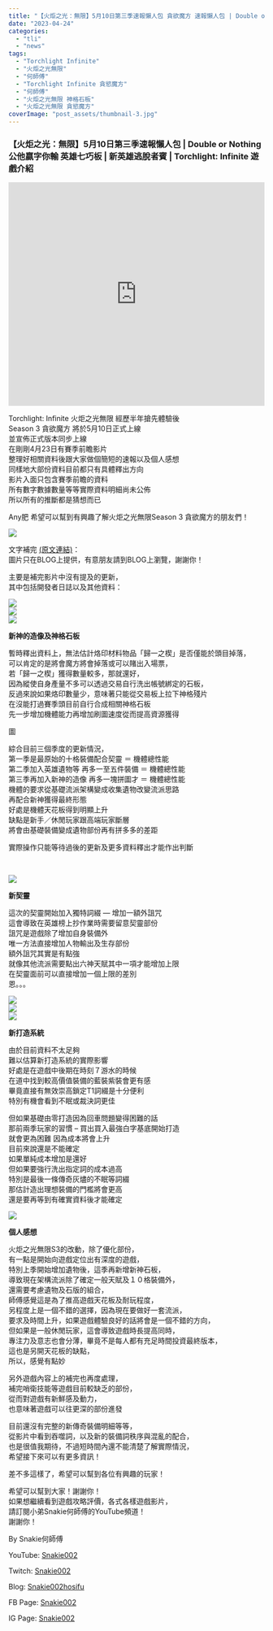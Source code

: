 ```yaml
---
title: "【火炬之光：無限】5月10日第三季速報懶人包 貪欲魔方 速報懶人包 | Double or Nothing 公他嬴字你輸 | 英雄七巧板 | 新英雄逃脫者賓 | Torchlight: Infinite 遊戲介紹"
date: "2023-04-24"
categories: 
  - "tli"
  - "news"
tags: 
  - "Torchlight Infinite"
  - "火炬之光無限"
  - "何師傅"
  - "Torchlight Infinite 貪慾魔方"
  - "何師傅"
  - "火炬之光無限 神格石板"
  - "火炬之光無限 貪慾魔方"
coverImage: "post_assets/thumbnail-3.jpg"
---
```


### 【火炬之光：無限】5月10日第三季速報懶人包 | Double or Nothing 公他嬴字你輸 英雄七巧板 | 新英雄逃脫者賓 | Torchlight: Infinite 遊戲介紹

<iframe width="100%" height="440"src="https://www.youtube.com/embed/yvExqqWi3Oc"
  title="YouTube video player" frameborder="0" allow="accelerometer; autoplay;
  clipboard-write; encrypted-media; gyroscope; picture-in-picture; web-share"
  referrerpolicy="strict-origin-when-cross-origin" allowfullscreen></iframe>
  
Torchlight: Infinite 火炬之光無限 經歷半年搶先體驗後  
Season 3 貪欲魔方 將於5月10日正式上線  
並宣佈正式版本同步上線  
在剛剛4月23日有賽季前瞻影片  
整理好相關資料後跟大家做個簡短的速報以及個人感想  
同樣地大部份資料目前都只有具體釋出方向  
影片入面只包含賽季前瞻的資料  
所有數字數據數量等等實際資料明細尚未公佈  
所以所有的推斷都是猜想而已  

  
Any肥 希望可以幫到有興趣了解火炬之光無限Season 3 貪欲魔方的朋友們！  

  
![](post_assets/thumbnail-3-1024x576.jpg)  

  
文字補完 [(原文連結)](https://snakie002hosifu.blog/tlis3-live)：  
圖片只在BLOG上提供，有意朋友請到BLOG上瀏覽，謝謝你！  

  
主要是補完影片中沒有提及的更新，  
其中包括開發者日誌以及其他資料：  

  
![](post_assets/1-1024x576.jpg)  
![](post_assets/2-1024x576.jpg)  
![](post_assets/3-1024x576.jpg)  

  
**新神的造像及神格石板**  

  
暫時釋出資料上，無法估計烙印材料物品「歸一之楔」是否僅能於頭目掉落，  
可以肯定的是將會魔方將會掉落或可以賭出入場票，  
若「歸一之楔」獲得數量較多，那就還好，  
因為縱使自身產量不多可以透過交易自行洗出帳號綁定的石板，  
反過來說如果烙印數量少，意味著只能從交易板上拉下神格殘片  
在沒能打過賽季頭目前自行合成相關神格石板  
先一步增加機體能力再增加刷圖速度從而提高資源獲得  

  
圖  

  
綜合目前三個季度的更新情況，  
第一季是最原始的十格裝備配合契靈 ＝ 機體總性能  
第二季加入英雄遺物等 再多一至五件裝備 ＝ 機體總性能  
第三季再加入新神的造像 再多一塊拼圖才 ＝ 機體總性能  
機體的要求從基礎流派架構變成收集遺物改變流派思路  
再配合新神獲得最終形態  
好處是機體天花板得到明顯上升  
缺點是新手／休閒玩家跟高端玩家斷層  
將會由基礎裝備變成遺物部份再有拼多多的差距  

  
實際操作只能等待過後的更新及更多資料釋出才能作出判斷  

  
   

  
![](post_assets/4-1024x576.jpg)  

  
**新契靈**  

  
這次的契靈開始加入獨特詞綴 — 增加一額外詛咒  
這會導致在英雄榜上抄作業時需要留意契靈部份  
詛咒是遊戲除了增加自身裝備外  
唯一方法直接增加人物輸出及生存部份  
額外詛咒其實是有點強  
就像其他流派需要點出六神天賦其中一項才能增加上限  
在契靈面前可以直接增加一個上限的差別  
恩。。。  

  
![](post_assets/7-1024x576.jpg)  
![](post_assets/6-1024x576.jpg)  
![](post_assets/5-1024x576.jpg)  

  
**新打造系統**  

  
由於目前資料不太足夠  
難以估算新打造系統的實際影響  
好處是在遊戲中後期在時刻７游水的時候  
在道中找到較高價值裝備的藍裝紫裝會更有感  
畢竟直接有無效崇高鎖定T1詞綴是十分便利  
特別有機會看到不眠或裁決詞更佳  

  
但如果基礎由零打造因為回車問題變得困難的話  
那前兩季玩家的習慣 – 買出買入最強白字基底開始打造  
就會更為困難 因為成本將會上升  
目前來說還是不能確定  
如果單純成本增加是還好  
但如果要強行洗出指定詞的成本過高  
特別是最後一條傳奇灰燼的不眠等詞綴  
那估計造出理想裝備的門檻將會更高  
還是要再等到有確實資料後才能確定  

  
![](post_assets/8-1024x576.jpg)  

  
**個人感想**  

  
火炬之光無限S3的改動，除了優化部份，  
有一點是開始向遊戲定位出有深度的遊戲，  
特別上季開始增加遺物後，這季再新增新神石板，  
導致現在架構流派除了確定一般天賦及１０格裝備外，  
還需要考慮遺物及石版的組合，  
師傅感覺這是為了推高遊戲天花板及耐玩程度，  
另程度上是一個不錯的選擇，因為現在要做好一套流派，  
要求及時間上升，如果遊戲體驗良好的話將會是一個不錯的方向，  
但如果是一般休閒玩家，這會導致遊戲時長提高同時，  
專注力及意志也會分薄，畢竟不是每人都有充足時間投資最終版本，  
這也是另開天花板的缺點，  
所以，感覺有點妙  

  
另外遊戲內容上的補完也再度處理，  
補完哨衛技能等遊戲目前較缺乏的部份，  
從而對遊戲有新鮮感及動力，  
也意味著遊戲可以往更深的部份進發  

  
目前還沒有完整的新傳奇裝備明細等等，  
從影片中看到吞噬詞，以及新的裝備詞秩序與混亂的配合，  
也是很值我期待，不過短時間內還不能清楚了解實際情況，  
希望接下來可以有更多資訊！  

  
差不多這樣了，希望可以幫到各位有興趣的玩家！  

  
希望可以幫到大家！謝謝你！  
如果想繼續看到遊戲攻略評價，各式各樣遊戲影片，  
請訂閱小弟Snakie何師傅的YouTube頻道！  
謝謝你！  

  
By Snakie何師傅  

  
YouTube: [Snakie002](https://www.youtube.com/channel/UCDOMLG_RBSoqVHK3sIYJeLA)  

  
Twitch: [Snakie002](https://www.twitch.tv/snakie002/)  

  
Blog: [Snakie002hosifu](https://snakie002hosifu.blog/)  

  
FB Page: [Snakie002](https://www.facebook.com/Snakie002/)  

  
IG Page: [Snakie002](https://www.instagram.com/snakie002/)
